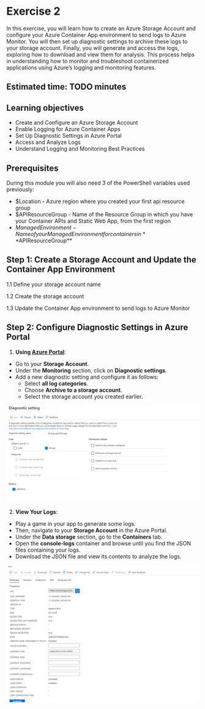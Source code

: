 # Exercise 2
In this exercise, you will learn how to create an Azure Storage Account and configure your Azure Container App environment to send logs to Azure Monitor. You will then set up diagnostic settings to archive these logs to your storage account. Finally, you will generate and access the logs, exploring how to download and view them for analysis. This process helps in understanding how to monitor and troubleshoot containerized applications using Azure’s logging and monitoring features.

## Estimated time: TODO minutes

## Learning objectives
   - Create and Configure an Azure Storage Account
   - Enable Logging for Azure Container Apps
   - Set Up Diagnostic Settings in Azure Portal
   - Access and Analyze Logs
   - Understand Logging and Monitoring Best Practices

## Prerequisites
During this module you will also need 3 of the PowerShell variables used previously:
   - $Location - Azure region where you created your first api resource group
   - $APIResourceGroup - Name of the Resource Group in which you have your Container APIs and Static Web App, from the first region
   - $ManagedEnvironment - Name of your Managed Environment for containers in **$APIResourceGroup**

## Step 1: Create a Storage Account and Update the Container App Environment

1.1 Define your storage account name

1.2 Create the storage account

1.3 Update the Container App environment to send logs to Azure Monitor

## Step 2: Configure Diagnostic Settings in Azure Portal

1. **Using [Azure Portal](https://portal.azure.com/)**:
- Go to your **Storage Account**.
- Under the **Monitoring** section, click on **Diagnostic settings**.
- Add a new diagnostic setting and configure it as follows:
    - Select **all log categories**.
    - Choose **Archive to a storage account**.
    - Select the storage account you created earlier.

![](../module-6-microservices-architecture/images/image3.png)

2. **View Your Logs**:
- Play a game in your app to generate some logs.
- Then, navigate to your **Storage Account** in the Azure Portal.
- Under the **Data storage** section, go to the **Containers** tab.
- Open the **console-logs** container and browse until you find the JSON files containing your logs.
- Download the JSON file and view its contents to analyze the logs.

![](../module-6-microservices-architecture/images/image4.png)